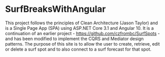# SurfBreaksWithAngular

This project follows the principles of Clean Architecture (Jason Taylor) and is a Single Page App (SPA) using ASP.NET Core 3.1 and Angular 10.  It is a continuation of an earlier project - https://github.com/czfrombc/SurfSpots - and has been modified to implement the CQRS and Mediator design patterns.  The purpose of this site is to allow the user to create, retrieve, edit or delete a surf spot and to also connect to a surf forecast for that spot.  
